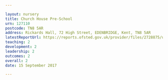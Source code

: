 ```yaml
---

layout: nursery
title: Church House Pre-School
urn: 127110
postcode: TN8 5AR
address: Rickards Hall, 72 High Street, EDENBRIDGE, Kent, TN8 5AR
latestReportUrl: https://reports.ofsted.gov.uk/provider/files/2728875/urn/127110.pdf
teaching: 2
development: 2
leadership: 2
outcomes: 2
overall: 2
date: 15 September 2017

---
```

